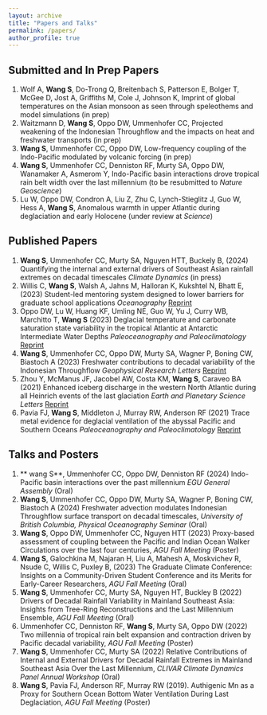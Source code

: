 ```yaml
---
layout: archive
title: "Papers and Talks"
permalink: /papers/
author_profile: true
---
```


## Submitted and In Prep Papers

1. Wolf A, **Wang S**, Do-Trong Q, Breitenbach S, Patterson E, Bolger T, McGee D, Jost A, Griffiths M, Cole J, Johnson K, Imprint of global temperatures on the Asian monsoon as seen through speleothems and model simulations (in prep)
2. Waitzmann D, **Wang S**, Oppo DW, Ummenhofer CC, Projected weakening of the Indonesian Throughflow and the impacts on heat and freshwater transports (in prep)
3. **Wang S**, Ummenhofer CC, Oppo DW, Low-frequency coupling of the Indo-Pacific modulated by volcanic forcing (in prep)
4. **Wang S**, Ummenhofer CC, Denniston RF, Murty SA, Oppo DW, Wanamaker A, Asmerom Y, Indo-Pacific basin interactions drove tropical rain belt width over the last millennium (to be resubmitted to *Nature Geoscience*)
5. Lu W, Oppo DW, Condron A, Liu Z, Zhu C, Lynch-Stieglitz J, Guo W, Hess A, **Wang S**, Anomalous warmth in upper Atlantic during deglaciation and early Holocene (under review at *Science*)

## Published Papers

1. **Wang S**, Ummenhofer CC, Murty SA, Nguyen HTT, Buckely B, (2024) Quantifying the internal and external drivers of Southeast Asian rainfall extremes on decadal timescales *Climate Dynamics* (in press)
2. Willis C, **Wang S**, Walsh A, Jahns M, Halloran K, Kukshtel N, Bhatt E, (2023) Student-led mentoring system designed to lower barriers for graduate school applications *Oceanography* [Reprint](https://tos.org/oceanography/article/student-led-mentoring-system-designed-to-lower-barriers-for-graduate-school-applicants)
3. Oppo DW, Lu W, Huang KF, Umling NE, Guo W, Yu J, Curry WB, Marchitto T, **Wang S** (2023) Deglacial temperature and carbonate saturation state variability in the tropical Atlantic at Antarctic Intermediate Water Depths *Paleoceanography and Paleoclimatology* [Reprint](https://agupubs.onlinelibrary.wiley.com/doi/full/10.1029/2023PA004674)
4.  **Wang S**, Ummenhofer CC, Oppo DW, Murty SA, Wagner P, Boning CW, Biastoch A (2023) Freshwater contributions to decadal variability of the Indonesian Throughflow *Geophysical Research Letters* [Reprint](https://agupubs.onlinelibrary.wiley.com/doi/10.1029/2023GL103906)
5. Zhou Y, McManus JF, Jacobel AW, Costa KM, **Wang S**, Caraveo BA (2021) Enhanced iceberg discharge in the western North Atlantic during all Heinrich events of the last glaciation *Earth and Planetary Science Letters* [Reprint](https://www.sciencedirect.com/science/article/pii/S0012821X21001692)
6. Pavia FJ, **Wang S**, Middleton J, Murray RW, Anderson RF (2021) Trace metal evidence for deglacial ventilation of the abyssal Pacific and Southern Oceans *Paleoceanography and Paleoclimatology* [Reprint](https://agupubs.onlinelibrary.wiley.com/doi/full/10.1029/2021PA004226#:~:text=The%20presence%20of%20authigenic%20Mn,of%20late%2DPleistocene%20ice%20ages.)

## Talks and Posters

1. ** wang S**, Ummenhofer CC, Oppo DW, Denniston RF (2024) Indo-Pacific basin interactions over the past millennium *EGU General Assembly* (Oral)
2.  **Wang S**, Ummenhofer CC, Oppo DW, Murty SA, Wagner P, Boning CW, Biastoch A (2024) Freshwater advection modulates Indonesian Throughflow surface transport on decadal timescales, *University of British Columbia, Physical Oceanography Seminar* (Oral)
3. **Wang S**, Oppo DW, Ummenhofer CC, Nguyen HTT (2023) Proxy-based assessment of coupling between the Pacific and Indian Ocean Walker Circulations over the last four centuries, *AGU Fall Meeting* (Poster)
4. **Wang S**, Galochkina M, Najaran H, Liu A, Mahesh A, Moskvichev R, Nsude C, Willis C, Puxley B, (2023) The Graduate Climate Conference: Insights on a Community-Driven Student Conference and its Merits for Early-Career Researchers, *AGU Fall Meeting* (Oral)
5. **Wang S**, Ummenhofer CC, Murty SA, Nguyen HT, Buckley B (2022) Drivers of Decadal Rainfall Variability in Mainland Southeast Asia: Insights from Tree-Ring Reconstructions and the Last Millennium Ensemble, *AGU Fall Meeting* (Oral)
6. Ummenhofer CC, Denniston RF, **Wang S**, Murty SA, Oppo DW (2022) Two millennia of tropical rain belt expansion and contraction driven by Pacific decadal variability, *AGU Fall Meeting* (Poster)
7. **Wang S**, Ummenhofer CC, Murty SA (2022) Relative Contributions of Internal and External Drivers for Decadal Rainfall Extremes in Mainland Southeast Asia Over the Last Millennium, *CLIVAR Climate Dynamics Panel Annual Workshop* (Oral)
8. **Wang S**, Pavia FJ, Anderson RF, Murray RW (2019). Authigenic Mn as a Proxy for Southern Ocean Bottom Water Ventilation During Last Deglaciation, *AGU Fall Meeting* (Poster)
